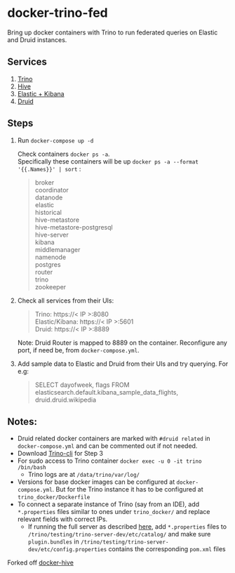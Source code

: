 # docker-trino-fed

Bring up docker containers with Trino to run federated queries on Elastic and Druid instances.
## Services

 1. [Trino](https://hub.docker.com/r/trinodb/trino)
 2. [Hive](https://github.com/big-data-europe/docker-hive)
 3. [Elastic + Kibana](https://www.elastic.co/guide/en/kibana/current/docker.html)
 4. [Druid](https://druid.apache.org/docs/latest/tutorials/docker.html)

## Steps

 1. Run `docker-compose up -d`

    Check containers `docker ps -a`. </br>
    Specifically these containers will be up `docker ps -a --format '{{.Names}}' | sort` :

    > broker </br>
    > coordinator </br>
    > datanode </br>
    > elastic </br>
    > historical </br>
    > hive-metastore </br>
    > hive-metastore-postgresql </br>
    > hive-server </br>
    > kibana </br>
    > middlemanager </br>
    > namenode </br>
    > postgres </br>
    > router </br>
    > trino </br>
    > zookeeper </br>

 2. Check all services from their UIs:

    > Trino: https://< IP >:8080 </br>
    > Elastic/Kibana: https://< IP >:5601 </br>
    > Druid: https://< IP >:8889 </br>

    Note: Druid Router is mapped to 8889 on the container. Reconfigure any port, if need be, from `docker-compose.yml`.

3.  Add sample data to Elastic and Druid from their UIs and try querying. For e.g: </br>

    > SELECT dayofweek, flags FROM elasticsearch.default.kibana_sample_data_flights, druid.druid.wikipedia

## Notes:

 - Druid related docker containers are marked with `#druid related` in
   `docker-compose.yml` and can be commented out if not needed.
 - Download [Trino-cli](https://trino.io/docs/current/installation/cli.html) for  Step 3
 - For sudo access to Trino container `docker exec -u 0 -it trino /bin/bash`
      - Trino logs are at `/data/trino/var/log/`
 - Versions for base docker images can be configured at `docker-compose.yml`. But for the Trino instance it has to be configured at `trino_docker/Dockerfile`
 - To connect a separate instance of Trino (say from an IDE), add `*.properties` files similar to ones under `trino_docker/` and replace relevant fields with correct IPs.
    - If running the full server as described [here](https://github.com/trinodb/trino), add `*.properties` files to `/trino/testing/trino-server-dev/etc/catalog/` and make sure `plugin.bundles` in `/trino/testing/trino-server-dev/etc/config.properties` contains the corresponding `pom.xml` files


Forked off [docker-hive](https://github.com/big-data-europe/docker-hive)
